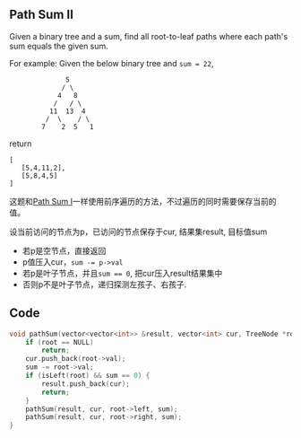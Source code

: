 ## Path Sum II

Given a binary tree and a sum, find all root-to-leaf paths where each path's sum equals the given sum.

For example:
Given the below binary tree and `sum = 22`,
```
              5
             / \
            4   8
           /   / \
          11  13  4
         /  \    / \
        7    2  5   1
```
return
```
[
   [5,4,11,2],
   [5,8,4,5]
]
```

这题和[Path Sum I](../PathSum)一样使用前序遍历的方法，不过遍历的同时需要保存当前的值。

设当前访问的节点为p，已访问的节点保存于cur, 结果集result, 目标值sum

* 若p是空节点，直接返回
* p值压入cur，`sum -= p->val`
* 若p是叶子节点，并且`sum == 0`, 把cur压入result结果集中
* 否则p不是叶子节点，递归探测左孩子、右孩子.

## Code
```cpp
void pathSum(vector<vector<int>> &result, vector<int> cur, TreeNode *root, int sum) {
    if (root == NULL)
	    return;
    cur.push_back(root->val);
    sum -= root->val;
    if (isLeft(root) && sum == 0) {
	    result.push_back(cur);
	    return;
    }
    pathSum(result, cur, root->left, sum);
    pathSum(result, cur, root->right, sum);
}
```
